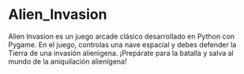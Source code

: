 # Alien_Invasion
 Alien Invasion es un juego arcade clásico desarrollado en Python con Pygame. En el juego, controlas una nave espacial y debes defender la Tierra de una invasión alienígena. ¡Prepárate para la batalla y salva al mundo de la aniquilación alienígena!
